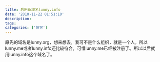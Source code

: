 ```yaml
---
title: 启用新域名lunny.info
date: '2010-11-22 01:51:10'
description: 
tags: 
categories: ['博客']
---
```


原先的域名是lunny.org，想来想去，我可不是什么组织，就是一个人，所以lunny.me或者lunny.info还比较符合，可惜lunny.me已经被注册了。所以以后就用lunny.info这个域名了。
